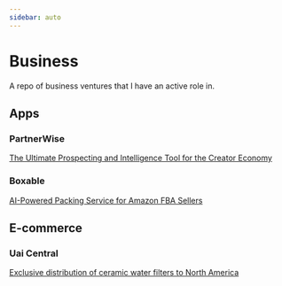 ```yaml
---
sidebar: auto
---
```


# Business

A repo of business ventures that I have an active role in.


## Apps
### PartnerWise
<a href="https://partnerwise.io">The Ultimate Prospecting and Intelligence Tool for the Creator Economy</a></br>

### Boxable
<a href="https://vimeo.com/734165422">AI-Powered Packing Service for Amazon FBA Sellers</a></br>

## E-commerce
### Uai Central
<a href="https://uaicentral.com">Exclusive distribution of ceramic water filters to North America</a></br>
